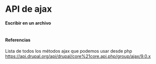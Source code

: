 API de ajax
========

#### Escribir en un archivo
```
```

#### Referencias
Lista de todos los métodos ajax que podemos usar desde php
https://api.drupal.org/api/drupal/core%21core.api.php/group/ajax/9.0.x